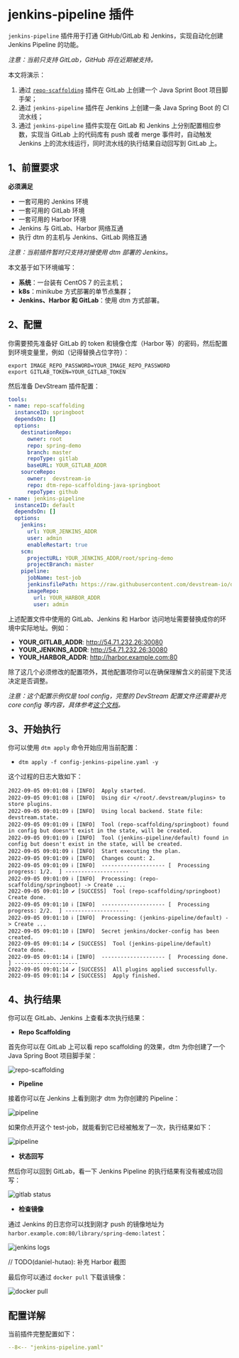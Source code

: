 # jenkins-pipeline 插件

`jenkins-pipeline` 插件用于打通 GitHub/GitLab 和 Jenkins，实现自动化创建 Jenkins Pipeline 的功能。

*注意：当前只支持 GitLab，GitHub 将在近期被支持。*

本文将演示：

1. 通过 [`repo-scaffolding`](../repo-scaffolding.zh) 插件在 GitLab 上创建一个 Java Sprint Boot 项目脚手架；
2. 通过 `jenkins-pipeline` 插件在 Jenkins 上创建一条 Java Spring Boot 的 CI 流水线；
3. 通过 `jenkins-pipeline` 插件实现在 GitLab 和 Jenkins 上分别配置相应参数，实现当 GitLab 上的代码库有 push 或者 merge 事件时，自动触发 Jenkins 上的流水线运行，同时流水线的执行结果自动回写到 GitLab 上。

## 1、前置要求

**必须满足**

- 一套可用的 Jenkins 环境
- 一套可用的 GitLab 环境
- 一套可用的 Harbor 环境
- Jenkins 与 GitLab、Harbor 网络互通
- 执行 dtm 的主机与 Jenkins、GitLab 网络互通

*注意：当前插件暂时只支持对接使用 dtm 部署的 Jenkins。*

本文基于如下环境编写：

- **系统**：一台装有 CentOS 7 的云主机；
- **k8s**：minikube 方式部署的单节点集群；
- **Jenkins、Harbor 和 GitLab**：使用 dtm 方式部署。

## 2、配置

你需要预先准备好 GitLab 的 token 和镜像仓库（Harbor 等）的密码，然后配置到环境变量里，例如（记得替换占位字符）：

```shell
export IMAGE_REPO_PASSWORD=YOUR_IMAGE_REPO_PASSWORD
export GITLAB_TOKEN=YOUR_GITLAB_TOKEN
```

然后准备 DevStream 插件配置：

```yaml
tools:
- name: repo-scaffolding
  instanceID: springboot
  dependsOn: []
  options:
    destinationRepo:
      owner: root
      repo: spring-demo
      branch: master
      repoType: gitlab
      baseURL: YOUR_GITLAB_ADDR
    sourceRepo:
      owner:  devstream-io
      repo: dtm-repo-scaffolding-java-springboot
      repoType: github
- name: jenkins-pipeline
  instanceID: default
  dependsOn: []
  options:
    jenkins:
      url: YOUR_JENKINS_ADDR
      user: admin
      enableRestart: true
    scm:
      projectURL: YOUR_JENKINS_ADDR/root/spring-demo
      projectBranch: master
    pipeline:
      jobName: test-job
      jenkinsfilePath: https://raw.githubusercontent.com/devstream-io/dtm-jenkins-pipeline-example/main/springboot/Jenkinsfile
      imageRepo:
        url: YOUR_HARBOR_ADDR
        user: admin
```

上述配置文件中使用的 GitLab、Jenkins 和 Harbor 访问地址需要替换成你的环境中实际地址。例如：

- **YOUR_GITLAB_ADDR**: http://54.71.232.26:30080
- **YOUR_JENKINS_ADDR**: http://54.71.232.26:30080
- **YOUR_HARBOR_ADDR**: http://harbor.example.com:80

除了这几个必须修改的配置项外，其他配置项你可以在确保理解含义的前提下灵活决定是否调整。

*注意：这个配置示例仅是 tool config，完整的 DevStream 配置文件还需要补充 core config 等内容，具体参考[这个文档](../../core-concepts/config.zh)。*

## 3、开始执行

你可以使用 `dtm apply` 命令开始应用当前配置：

- `dtm apply -f config-jenkins-pipeline.yaml -y`

这个过程的日志大致如下：

```shell
2022-09-05 09:01:08 ℹ [INFO]  Apply started.
2022-09-05 09:01:08 ℹ [INFO]  Using dir </root/.devstream/plugins> to store plugins.
2022-09-05 09:01:09 ℹ [INFO]  Using local backend. State file: devstream.state.
2022-09-05 09:01:09 ℹ [INFO]  Tool (repo-scaffolding/springboot) found in config but doesn't exist in the state, will be created.
2022-09-05 09:01:09 ℹ [INFO]  Tool (jenkins-pipeline/default) found in config but doesn't exist in the state, will be created.
2022-09-05 09:01:09 ℹ [INFO]  Start executing the plan.
2022-09-05 09:01:09 ℹ [INFO]  Changes count: 2.
2022-09-05 09:01:09 ℹ [INFO]  -------------------- [  Processing progress: 1/2.  ] --------------------
2022-09-05 09:01:09 ℹ [INFO]  Processing: (repo-scaffolding/springboot) -> Create ...
2022-09-05 09:01:10 ✔ [SUCCESS]  Tool (repo-scaffolding/springboot) Create done.
2022-09-05 09:01:10 ℹ [INFO]  -------------------- [  Processing progress: 2/2.  ] --------------------
2022-09-05 09:01:10 ℹ [INFO]  Processing: (jenkins-pipeline/default) -> Create ...
2022-09-05 09:01:10 ℹ [INFO]  Secret jenkins/docker-config has been created.
2022-09-05 09:01:14 ✔ [SUCCESS]  Tool (jenkins-pipeline/default) Create done.
2022-09-05 09:01:14 ℹ [INFO]  -------------------- [  Processing done.  ] --------------------
2022-09-05 09:01:14 ✔ [SUCCESS]  All plugins applied successfully.
2022-09-05 09:01:14 ✔ [SUCCESS]  Apply finished.
```

## 4、执行结果

你可以在 GitLab、Jenkins 上查看本次执行结果：

- **Repo Scaffolding**

首先你可以在 GitLab 上可以看 repo scaffolding 的效果，dtm 为你创建了一个 Java Spring Boot 项目脚手架：

![repo-scaffolding](./jenkins-pipeline/repo-scaffolding.png)

- **Pipeline**

接着你可以在 Jenkins 上看到刚才 dtm 为你创建的 Pipeline：

![pipeline](./jenkins-pipeline/pipeline.png)

如果你点开这个 test-job，就能看到它已经被触发了一次，执行结果如下：

![pipeline](./jenkins-pipeline/pipeline-console.png)

- **状态回写**

然后你可以回到 GitLab，看一下 Jenkins Pipeline 的执行结果有没有被成功回写：

![gitlab status](./jenkins-pipeline/gitlab-status.png)

- **检查镜像**

通过 Jenkins 的日志你可以找到刚才 push 的镜像地址为 `harbor.example.com:80/library/spring-demo:latest`：

![jenkins logs](./jenkins-pipeline/jenkins-logs.png)

// TODO(daniel-hutao): 补充 Harbor 截图

最后你可以通过 `docker pull` 下载该镜像：

![docker pull](./jenkins-pipeline/docker-pull.png)

## 配置详解

当前插件完整配置如下：

``` yaml
--8<-- "jenkins-pipeline.yaml"
```
